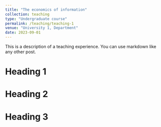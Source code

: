 ```yaml
---
title: "The economics of information"
collection: teaching
type: "Undergraduate course"
permalink: /teaching/teaching-1
venue: "University 1, Department"
date: 2023-09-01
---
```


This is a description of a teaching experience. You can use markdown like any other post.

Heading 1
======

Heading 2
======

Heading 3
======
